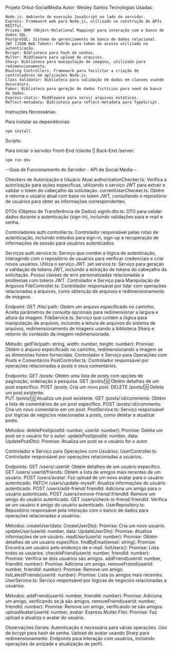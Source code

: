 Projeto Orkut-SocialMedia
Autor: Wesley Santos
Tecnologias Usadas:

    Node.js: Ambiente de execução JavaScript no lado do servidor.
    Express: Framework web para Node.js, utilizado na construção de APIs RESTful.
    Prisma: ORM (Object-Relational Mapping) para interação com o banco de dados SQL.
    PostgreSQL: Sistema de gerenciamento de banco de dados relacional.
    JWT (JSON Web Token): Padrão para token de acesso utilizado na autenticação.
    Bcrypt: Biblioteca para hash de senhas.
    Multer: Middleware para upload de arquivos.
    Sharp: Biblioteca para manipulação de imagens, utilizado para redimensionamento.
    Routing Controllers: Framework para facilitar a criação de controladores em aplicações Node.js.
    Class Validator: Biblioteca para validação de dados em classes usando decorators.
    Faker: Biblioteca para geração de dados fictícios para seed do banco de dados.
    Express-static: Middleware para servir arquivos estáticos.
    Reflect-metadata: Biblioteca para reflect-metadata para TypeScript.

Instruções Necessárias:

Para instalar as dependências:

    npm install

Scripts:

Para iniciar o servidor Front-End /cliente || Back-End /server:

    npm run dev

 --Guia de Funcionamento do Servidor - API de Social Media--
 
Checkers de Autorização e Usuário Atual
authorizationChecker.ts: Verifica a autorização para ações específicas, utilizando o serviço JWT para extrair e validar o token do cabeçalho da solicitação.
currentUserChecker.ts: Obtém e retorna o usuário atual com base no token JWT, consultando o repositório de usuários para obter as informações correspondentes.

DTOs (Objetos de Transferência de Dados)
signIn.dto.ts: DTO para validar dados durante a autenticação (sign-in), incluindo validações para e-mail e senha.

Controladores
auth.controller.ts: Controlador responsável pelas rotas de autenticação, incluindo métodos para sign-in, sign-up e recuperação de informações de sessão para usuários autenticados.

Serviços
auth.service.ts: Serviço que contém a lógica de autenticação, interagindo com o repositório de usuários para verificar credenciais e criar novos usuários. Utiliza o serviço JWT.
jwt.service.ts: Serviço para geração e validação de tokens JWT, incluindo a extração de tokens do cabeçalho da solicitação. Possui classes de erro personalizadas relacionadas a problemas com tokens JWT.
Controlador e Serviço para Manipulação de Arquivos
FileController.ts: Controlador responsável por lidar com operações relacionadas a arquivos, como obtenção de arquivos e redimensionamento de imagens.

Endpoint:
GET /file/:path: Obtém um arquivo especificado no caminho. Aceita parâmetros de consulta opcionais para redimensionar a largura e altura da imagem.
FileService.ts: Serviço que contém a lógica para manipulação de arquivos, incluindo a leitura de arquivos do sistema de arquivos, redimensionamento de imagens usando a biblioteca Sharp e retorno do conteúdo da imagem redimensionada.

Método:
getFile(path: string, width: number, height: number): Promise<Buffer>: Obtém o arquivo especificado no caminho, redimensionando a imagem se as dimensões forem fornecidas.
Controlador e Serviço para Operações com Posts e Comentários
PostController.ts: Controlador responsável por operações relacionadas a posts e seus comentários.

Endpoints:
    GET /posts: Obtém uma lista de posts com opções de paginação, ordenação e pesquisa.
    GET /posts/:id: Obtém detalhes de um post específico.
    POST /posts: Cria um novo post.
    DELETE /posts/:id: Deleta um post existente.    
    PUT /posts/:id: Atualiza um post existente.
    GET /posts/:id/comments: Obtém a lista de comentários de um post específico.
    POST /posts/:id/comments: Cria um novo comentário em um post.
    PostService.ts: Serviço responsável por lógicas de negócios relacionadas a posts, como deletar e atualizar posts.
    
Métodos:
deletePost(postId: number, userId: number): Promise<any>: Deleta um post se o usuário for o autor.
updatePost(postId: number, data: UpdatePostDto): Promise<any>: Atualiza um post se o usuário for o autor.

Controlador e Serviço para Operações com Usuários:
UserController.ts: Controlador responsável por operações relacionadas a usuários.

Endpoints:
    GET /users/:userId: Obtém detalhes de um usuário específico.
    GET /users/:userId/friends: Obtém a lista de amigos mais recentes de um usuário.
    POST /users/avatar: Faz upload de um novo avatar para o usuário autenticado.
    PATCH /users/update-myself: Atualiza informações do usuário autenticado.
    POST /users/add-friend/:friendId: Adiciona um amigo para o usuário autenticado.
    POST /users/remove-friend/:friendId: Remove um amigo do usuário autenticado.
    GET /users/check-is-friend/:friendId: Verifica se um usuário é amigo do usuário autenticado.
UserRepository.ts: Repositório responsável pela interação com o banco de dados para operações relacionadas a usuários.    

Métodos:
createUser(data: CreateUserDto): Promise: Cria um novo usuário.
updateUser(userId: number, data: UpdateUserDto): Promise: Atualiza informações de um usuário.
readUser(userId: number): Promise: Obtém detalhes de um usuário específico.
findByEmail(email: string): Promise: Encontra um usuário pelo endereço de e-mail.
listUsers(): Promise: Lista todos os usuários.
checkIsFriend(userId: number, friendId: number): Promise: Verifica se dois usuários são amigos.
addFriend(userId: number, friendId: number): Promise: Adiciona um amigo.
removeFriend(userId: number, friendId: number): Promise: Remove um amigo.
listLatestFriends(userId: number): Promise: Lista os amigos mais recentes.
UserService.ts: Serviço responsável por lógicas de negócios relacionadas a usuários.

Métodos:
addFriend(userId: number, friendId: number): Promise: Adiciona um amigo, verificando se já são amigos.
removeFriend(userId: number, friendId: number): Promise: Remove um amigo, verificando se são amigos.
uploadAvatar(userId: number, avatar: Express.Multer.File): Promise: Faz upload e atualiza o avatar do usuário.

Observações Gerais:
Autenticação é necessária para várias operações.
Uso de bcrypt para hash de senha.
Upload de avatar usando Sharp para redimensionamento.
Endpoints para interação com usuários, incluindo operações de amizade e atualização de perfil.
